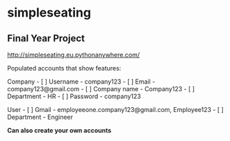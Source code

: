 # simpleseating
## Final Year Project

http://simpleseating.eu.pythonanywhere.com/

Populated accounts that show features:
<p>
Company
- [ ] Username - company123
- [ ] Email - company123@gmail.com
- [ ] Company name - Company123
- [ ] Department - HR
- [ ] Password - company123
</p>

<p>
User
- [ ] Gmail - employeeone.company123@gmail.com,  Employee123
- [ ] Department - Engineer
</p>

**Can also create your own accounts**
